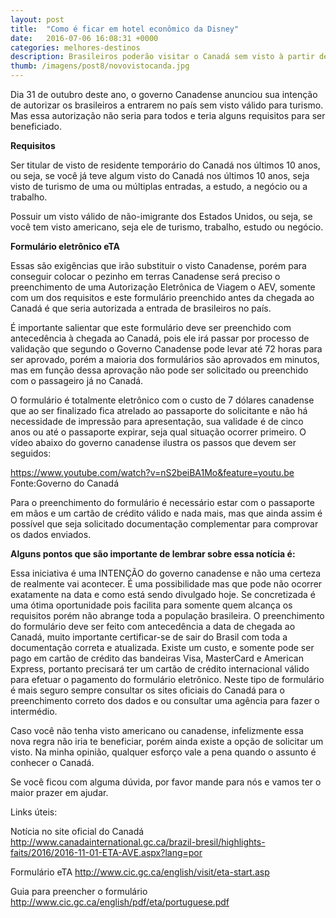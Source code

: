 ```yaml
---
layout: post
title:  "Como é ficar em hotel econômico da Disney"
date:   2016-07-06 16:08:31 +0000
categories: melhores-destinos
description: Brasileiros poderão visitar o Canadá sem visto à partir de 2017. Veja se você poderá se benefeciar nas possíveis novas regras.
thumb: /imagens/post8/novovistocanda.jpg
---
```


Dia 31 de outubro deste ano, o governo Canadense anunciou sua intenção de autorizar os brasileiros a entrarem no país sem visto válido para turismo. Mas essa autorização não seria para todos e teria alguns requisitos para ser beneficiado.


**Requisitos**


Ser titular de visto de residente temporário do Canadá nos últimos 10 anos, ou seja, se você já teve algum visto do Canadá nos últimos 10 anos, seja visto de turismo de uma ou múltiplas entradas, a estudo, a negócio ou a trabalho.


Possuir um visto válido de não-imigrante dos Estados Unidos, ou seja, se você tem visto americano, seja ele de turismo, trabalho, estudo ou negócio.


**Formulário eletrônico eTA**


Essas são exigências que irão substituir o visto Canadense, porém para conseguir colocar o pezinho em terras Canadense será preciso o preenchimento de uma Autorização Eletrônica de Viagem o AEV, somente com um dos requisitos e este formulário preenchido antes da chegada ao Canadá é que seria autorizada a entrada de brasileiros no país.


É importante salientar que este formulário deve ser preenchido com antecedência à chegada ao Canadá, pois ele irá passar por processo de validação que segundo o Governo Canadense pode levar até 72 horas para ser aprovado, porém a maioria dos formulários são aprovados em minutos, mas em função dessa aprovação não pode ser solicitado ou preenchido com o passageiro já no Canadá.


O formulário é totalmente eletrônico com o custo de 7 dólares canadense que ao ser finalizado fica atrelado ao passaporte do solicitante e não há necessidade de impressão para apresentação, sua validade é de cinco anos ou até o passaporte expirar, seja qual situação ocorrer primeiro. O vídeo abaixo do governo canadense ilustra os passos que devem ser seguidos:


https://www.youtube.com/watch?v=nS2beiBA1Mo&feature=youtu.be
Fonte:Governo do Canadá


Para o preenchimento do formulário é necessário estar com o passaporte em mãos e um cartão de crédito válido e nada mais, mas que ainda assim é possível que seja solicitado documentação complementar para comprovar os dados enviados.


**Alguns pontos que são importante de lembrar sobre essa notícia é:**


Essa iniciativa é uma INTENÇÃO do governo canadense e não uma certeza de realmente vai acontecer. É uma possibilidade mas que pode não ocorrer exatamente na data e como está sendo divulgado hoje.
Se concretizada é uma ótima oportunidade pois facilita para somente quem alcança os requisitos porém não abrange toda a população brasileira.
O preenchimento do formulário deve ser feito com antecedência a data de chegada ao Canadá, muito importante certificar-se de sair do Brasil com toda a documentação correta e atualizada.
Existe um custo, e somente pode ser pago em cartão de crédito das bandeiras Visa, MasterCard e American Express, portanto precisará ter um cartão de crédito internacional válido para efetuar o pagamento do formulário eletrônico.
Neste tipo de formulário é mais seguro sempre consultar os sites oficiais do Canadá para o preenchimento correto dos dados e ou consultar uma agência para fazer o intermédio.


Caso você não tenha visto americano ou canadense, infelizmente essa nova regra não iria te beneficiar, porém ainda existe a opção de solicitar um visto. Na minha opinião, qualquer esforço vale a pena quando o assunto é conhecer o Canadá.


Se você ficou com alguma dúvida, por favor mande para nós e vamos ter o maior prazer em ajudar.


Links úteis:


Notícia no site oficial do Canadá
 http://www.canadainternational.gc.ca/brazil-bresil/highlights-faits/2016/2016-11-01-ETA-AVE.aspx?lang=por


Formulário eTA 
http://www.cic.gc.ca/english/visit/eta-start.asp


Guia para preencher o formulário
http://www.cic.gc.ca/english/pdf/eta/portuguese.pdf
